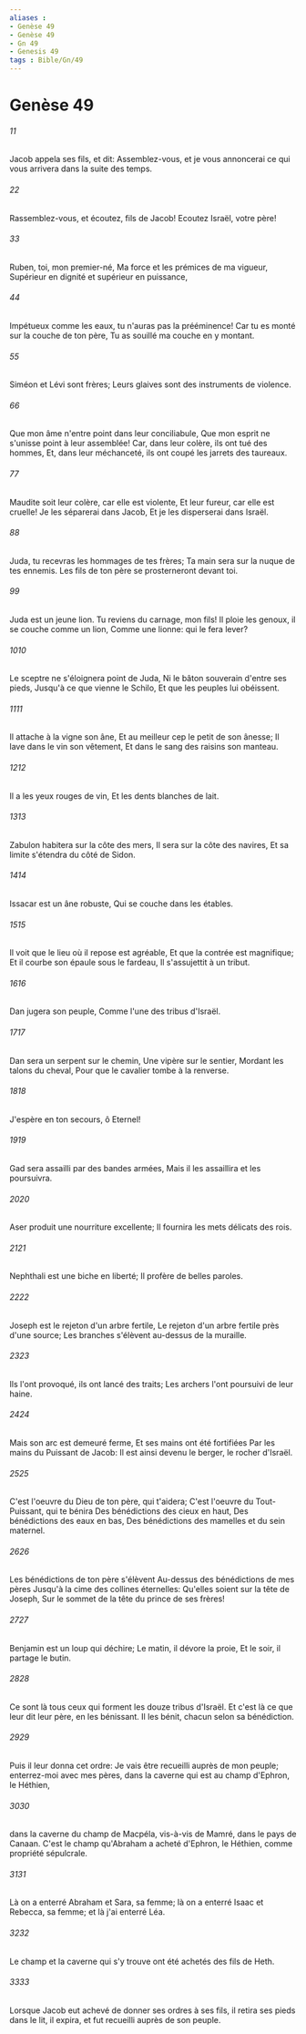 ```yaml
---
aliases : 
- Genèse 49
- Genèse 49
- Gn 49
- Genesis 49
tags : Bible/Gn/49
---
```


# Genèse 49

###### 11
Jacob appela ses fils, et dit: Assemblez-vous, et je vous annoncerai ce qui vous arrivera dans la suite des temps.
###### 22
Rassemblez-vous, et écoutez, fils de Jacob! Ecoutez Israël, votre père!
###### 33
Ruben, toi, mon premier-né, Ma force et les prémices de ma vigueur, Supérieur en dignité et supérieur en puissance,
###### 44
Impétueux comme les eaux, tu n'auras pas la prééminence! Car tu es monté sur la couche de ton père, Tu as souillé ma couche en y montant.
###### 55
Siméon et Lévi sont frères; Leurs glaives sont des instruments de violence.
###### 66
Que mon âme n'entre point dans leur conciliabule, Que mon esprit ne s'unisse point à leur assemblée! Car, dans leur colère, ils ont tué des hommes, Et, dans leur méchanceté, ils ont coupé les jarrets des taureaux.
###### 77
Maudite soit leur colère, car elle est violente, Et leur fureur, car elle est cruelle! Je les séparerai dans Jacob, Et je les disperserai dans Israël.
###### 88
Juda, tu recevras les hommages de tes frères; Ta main sera sur la nuque de tes ennemis. Les fils de ton père se prosterneront devant toi.
###### 99
Juda est un jeune lion. Tu reviens du carnage, mon fils! Il ploie les genoux, il se couche comme un lion, Comme une lionne: qui le fera lever?
###### 1010
Le sceptre ne s'éloignera point de Juda, Ni le bâton souverain d'entre ses pieds, Jusqu'à ce que vienne le Schilo, Et que les peuples lui obéissent.
###### 1111
Il attache à la vigne son âne, Et au meilleur cep le petit de son ânesse; Il lave dans le vin son vêtement, Et dans le sang des raisins son manteau.
###### 1212
Il a les yeux rouges de vin, Et les dents blanches de lait.
###### 1313
Zabulon habitera sur la côte des mers, Il sera sur la côte des navires, Et sa limite s'étendra du côté de Sidon.
###### 1414
Issacar est un âne robuste, Qui se couche dans les étables.
###### 1515
Il voit que le lieu où il repose est agréable, Et que la contrée est magnifique; Et il courbe son épaule sous le fardeau, Il s'assujettit à un tribut.
###### 1616
Dan jugera son peuple, Comme l'une des tribus d'Israël.
###### 1717
Dan sera un serpent sur le chemin, Une vipère sur le sentier, Mordant les talons du cheval, Pour que le cavalier tombe à la renverse.
###### 1818
J'espère en ton secours, ô Eternel!
###### 1919
Gad sera assailli par des bandes armées, Mais il les assaillira et les poursuivra.
###### 2020
Aser produit une nourriture excellente; Il fournira les mets délicats des rois.
###### 2121
Nephthali est une biche en liberté; Il profère de belles paroles.
###### 2222
Joseph est le rejeton d'un arbre fertile, Le rejeton d'un arbre fertile près d'une source; Les branches s'élèvent au-dessus de la muraille.
###### 2323
Ils l'ont provoqué, ils ont lancé des traits; Les archers l'ont poursuivi de leur haine.
###### 2424
Mais son arc est demeuré ferme, Et ses mains ont été fortifiées Par les mains du Puissant de Jacob: Il est ainsi devenu le berger, le rocher d'Israël.
###### 2525
C'est l'oeuvre du Dieu de ton père, qui t'aidera; C'est l'oeuvre du Tout-Puissant, qui te bénira Des bénédictions des cieux en haut, Des bénédictions des eaux en bas, Des bénédictions des mamelles et du sein maternel.
###### 2626
Les bénédictions de ton père s'élèvent Au-dessus des bénédictions de mes pères Jusqu'à la cime des collines éternelles: Qu'elles soient sur la tête de Joseph, Sur le sommet de la tête du prince de ses frères!
###### 2727
Benjamin est un loup qui déchire; Le matin, il dévore la proie, Et le soir, il partage le butin.
###### 2828
Ce sont là tous ceux qui forment les douze tribus d'Israël. Et c'est là ce que leur dit leur père, en les bénissant. Il les bénit, chacun selon sa bénédiction.
###### 2929
Puis il leur donna cet ordre: Je vais être recueilli auprès de mon peuple; enterrez-moi avec mes pères, dans la caverne qui est au champ d'Ephron, le Héthien,
###### 3030
dans la caverne du champ de Macpéla, vis-à-vis de Mamré, dans le pays de Canaan. C'est le champ qu'Abraham a acheté d'Ephron, le Héthien, comme propriété sépulcrale.
###### 3131
Là on a enterré Abraham et Sara, sa femme; là on a enterré Isaac et Rebecca, sa femme; et là j'ai enterré Léa.
###### 3232
Le champ et la caverne qui s'y trouve ont été achetés des fils de Heth.
###### 3333
Lorsque Jacob eut achevé de donner ses ordres à ses fils, il retira ses pieds dans le lit, il expira, et fut recueilli auprès de son peuple.
